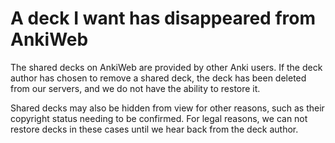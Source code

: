 # A deck I want has disappeared from AnkiWeb

The shared decks on AnkiWeb are provided by other Anki users. If the deck author has chosen to remove a shared deck, the deck has been deleted from our servers, and we do not have the ability to restore it.

Shared decks may also be hidden from view for other reasons, such as their copyright status needing to be confirmed. For legal reasons, we can not restore decks in these cases until we hear back from the deck author.